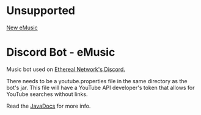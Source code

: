 # Unsupported
<a href="https://github.com/EtherealNetwork/eMusic">New eMusic</a>

# Discord Bot - eMusic
Music bot used on <a href="http://ethereal.network/discord">Ethereal Network's Discord.</a>

There needs to be a youtube.properties file in the same directory as the bot's jar. This file will have a YouTube API developer's token that allows for YouTube searches without links.

Read the <a href="https://grasinga.github.io/eMusic/javadocs/">JavaDocs</a> for more info.
